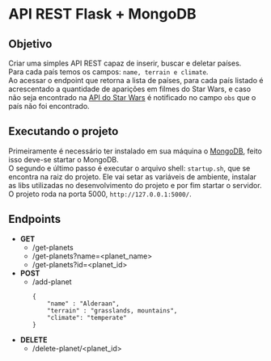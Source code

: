 # API REST Flask + MongoDB

## Objetivo

Criar uma simples API REST capaz de inserir, buscar e deletar países.  
Para cada país temos os campos: `name, terrain e climate`.  
Ao acessar o endpoint que retorna a lista de países, para cada país listado
é acrescentado a quantidade de aparições em filmes do Star Wars, e caso não seja
encontrado na [API do Star Wars](https://swapi.co/) é notificado no campo `obs` que o país não foi encontrado.

## Executando o projeto

Primeiramente é necessário ter instalado em sua máquina o 
[MongoDB](https://docs.mongodb.com/manual/administration/install-community/), feito isso
deve-se startar o MongoDB.  
O segundo e último passo é executar o arquivo shell: `startup.sh`, que se encontra na raiz do projeto.
Ele vai setar as variáveis de ambiente, instalar as libs utilizadas no desenvolvimento do projeto e
por fim startar o servidor.  
O projeto roda na porta 5000, `http://127.0.0.1:5000/`.

## Endpoints

* __GET__
    * /get-planets
    * /get-planets?name=<planet_name>
    * /get-planets?id=<planet_id>
* __POST__
    * /add-planet
        ``` 
        {
            "name" : "Alderaan",
            "terrain" : "grasslands, mountains",
            "climate": "temperate"
        } 
        ```
* __DELETE__
    * /delete-planet/<planet_id>
